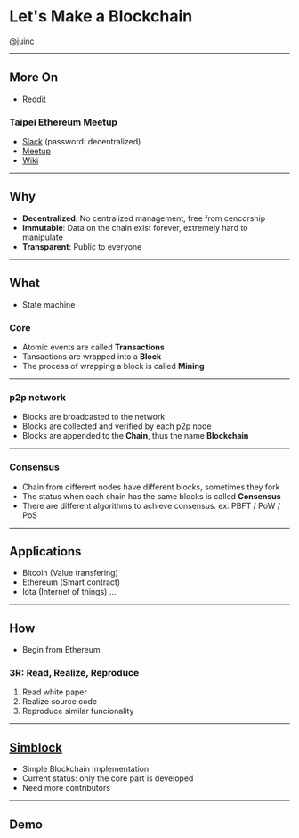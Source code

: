 # Let's Make a Blockchain

[@juinc](https://github.com/juinc)

---

## More On
- [Reddit](https://www.reddit.com/r/ethereum/comments/61y5ix/welcome_to_rethereum_the_reddit_front_page_of_the/)

### Taipei Ethereum Meetup
- [Slack](http://bit.ly足/252hNY0) (password: decentralized)
- [Meetup](https://www.meetup.com/Taipei-Ethereum-Meetup/)
- [Wiki](https://github.com/EtherTW/Taipei-Ethereum-Wiki/wiki)

---

## Why
- **Decentralized**: No centralized management, free from cencorship
- **Immutable**: Data on the chain exist forever, extremely hard to manipulate
- **Transparent**: Public to everyone

---

## What
- State machine

### Core
- Atomic events are called **Transactions**
- Tansactions are wrapped into a **Block**
- The process of wrapping a block is called **Mining**

---

### p2p network
- Blocks are broadcasted to the network
- Blocks are collected and verified by each p2p node
- Blocks are appended to the **Chain**, thus the name **Blockchain**

---

### Consensus
- Chain from different nodes have different blocks, sometimes they fork
- The status when each chain has the same blocks is called **Consensus**
- There are different algorithms to achieve consensus. ex: PBFT / PoW / PoS

---

## Applications
- Bitcoin (Value transfering)
- Ethereum (Smart contract)
- Iota (Internet of things)
...

---

## How
- Begin from Ethereum

### 3R: Read, Realize, Reproduce
1. Read white paper
2. Realize source code
3. Reproduce similar funcionality

---

## [Simblock](https://github.com/juinc/simblock)
- Simple Blockchain Implementation
- Current status: only the core part is developed
- Need more contributors

---

## Demo

